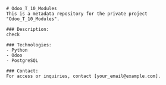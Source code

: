 
    # Odoo_T_10_Modules
    This is a metadata repository for the private project "Odoo_T_10_Modules".

    ### Description:
    check

    ### Technologies:
    - Python
    - Odoo
    - PostgreSQL

    ### Contact:
    For access or inquiries, contact [your_email@example.com].
    